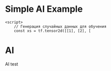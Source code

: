 <!DOCTYPE html>
<html lang="en">
<head>
    <meta charset="UTF-8">
    <meta name="viewport" content="width=device-width, initial-scale=1.0">
    <title>Simple AI Example</title>
    <script src="https://cdn.jsdelivr.net/npm/@tensorflow/tfjs"></script>
</head>
<body>
    <h1>Simple AI Example</h1>

    <script>
        // Генерация случайных данных для обучения
        const xs = tf.tensor2d([[1], [2], [
# AI
AI test
